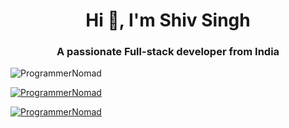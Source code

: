 <h1 align="center">Hi 👋, I'm Shiv Singh</h1>
<h3 align="center">A passionate Full-stack developer from India</h3>

<p align="left"> <img src="https://komarev.com/ghpvc/?username=ProgrammerNomad&label=Profile%20views&color=0e75b6&style=flat" alt="ProgrammerNomad" /> </p>

<p align="left"> <a href="https://github.com/ryo-ma/github-profile-trophy"><img src="https://github-profile-trophy.vercel.app/?username=ProgrammerNomad" alt="ProgrammerNomad" /></a> </p>

<p align="left"> <a href="https://twitter.com/ProgrammerNomad" target="blank"><img src="https://img.shields.io/twitter/follow/ProgrammerNomad?logo=twitter&style=for-the-badge" alt="ProgrammerNomad" /></a> </p>
